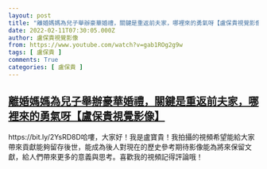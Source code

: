 ```yaml
---
layout: post
title: "離婚媽媽為兒子舉辦豪華婚禮，關鍵是重返前夫家，哪裡來的勇氣呀【盧保貴視覺影像】"
date: 2022-02-11T07:30:05.000Z
author: 盧保貴視覺影像
from: https://www.youtube.com/watch?v=gab1ROg2g9w
tags: [ 盧保貴 ]
comments: True
categories: [ 盧保貴 ]
---
```

<!--1644564605000-->
[離婚媽媽為兒子舉辦豪華婚禮，關鍵是重返前夫家，哪裡來的勇氣呀【盧保貴視覺影像】](https://www.youtube.com/watch?v=gab1ROg2g9w)
------

<div>
https://bit.ly/2YsRD8D哈嘍，大家好！我是盧寶貴！我拍攝的視頻希望能給大家帶來貢獻能夠留存後世，能成為後人對現在的歷史參考期待影像能為將來保留文獻，給人們帶來更多的意義與思考。喜歡我的視頻記得評論哦！
</div>
